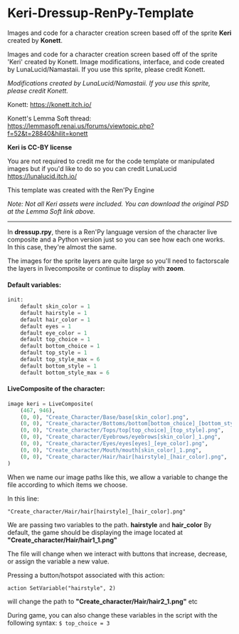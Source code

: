 # Keri-Dressup-RenPy-Template

Images and code for a character creation screen based off of the sprite **Keri** created by **Konett**.

Images and code for a character creation screen based off of the sprite 'Keri' created by Konett. Image modifications, interface, and code created by LunaLucid/Namastaii. If you use this sprite, please credit Konett.

_Modifications created by LunaLucid/Namastaii. If you use this sprite, please credit Konett._

Konett: https://konett.itch.io/

Konett's Lemma Soft thread: https://lemmasoft.renai.us/forums/viewtopic.php?f=52&t=28840&hilit=konett


**Keri is CC-BY license**

You are not required to credit me for the code template or manipulated images but if you'd like to do so you can credit LunaLucid https://lunalucid.itch.io/

This template was created with the Ren'Py Engine

_Note: Not all Keri assets were included. You can download the original PSD at the Lemma Soft link above._
___
In **dressup.rpy**, there is a Ren'Py language version of the character live composite and a Python version just so you can see how each one works. In this case, they're almost the same.

The images for the sprite layers are quite large so you'll need to factorscale the layers in livecomposite or continue to display with **zoom**.

#### Default variables:
```python
init:
    default skin_color = 1
    default hairstyle = 1
    default hair_color = 1
    default eyes = 1
    default eye_color = 1
    default top_choice = 1
    default bottom_choice = 1
    default top_style = 1
    default top_style_max = 6
    default bottom_style = 1
    default bottom_style_max = 6
```

#### LiveComposite of the character:

```python
image keri = LiveComposite(
    (467, 946),
    (0, 0), "Create_Character/Base/base[skin_color].png",
    (0, 0), "Create_character/Bottoms/bottom[bottom_choice]_[bottom_style].png",
    (0, 0), "Create_character/Tops/top[top_choice]_[top_style].png",
    (0, 0), "Create_character/Eyebrows/eyebrows[skin_color]_1.png",
    (0, 0), "Create_character/Eyes/eyes[eyes]_[eye_color].png",
    (0, 0), "Create_character/Mouth/mouth[skin_color]_1.png",
    (0, 0), "Create_character/Hair/hair[hairstyle]_[hair_color].png",
)
```

When we name our image paths like this, we allow a variable to change the file according to which items we choose.

In this line:

`"Create_character/Hair/hair[hairstyle]_[hair_color].png"`

We are passing two variables to the path. **hairstyle** and **hair_color**
By default, the game should be displaying the image located at **"Create_character/Hair/hair1_1.png"**

The file will change when we interact with buttons that increase, decrease, or assign the variable a new value.

Pressing a button/hotspot associated with this action:

`action SetVariable("hairstyle", 2)`

will change the path to **"Create_character/Hair/hair2_1.png"** etc

During game, you can also change these variables in the script with the following syntax:
`$ top_choice = 3`
